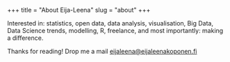 +++
title = "About Eija-Leena"
slug = "about"
+++


Interested in: statistics, open data, data analysis, visualisation, Big Data, Data Science trends, modelling, R, freelance, and most importantly: making a difference.

Thanks for reading! Drop me a mail eijaleena@eijaleenakoponen.fi
